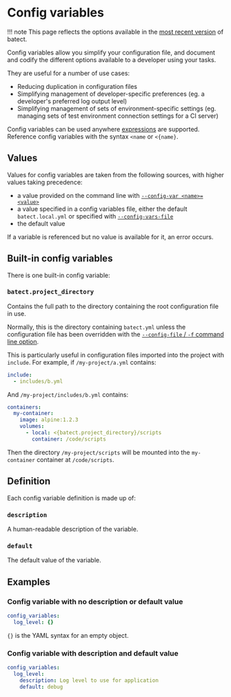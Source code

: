 # Config variables

!!! note
    This page reflects the options available in the [most recent version](https://github.com/batect/batect/releases/latest)
    of batect.

Config variables allow you simplify your configuration file, and document and codify the different options available to a developer using your tasks.

They are useful for a number of use cases:

* Reducing duplication in configuration files
* Simplifying management of developer-specific preferences (eg. a developer's preferred log output level)
* Simplifying management of sets of environment-specific settings (eg. managing sets of test environment connection settings for a CI server)

Config variables can be used anywhere [expressions](Overview.md#expressions) are supported. Reference config variables with the syntax `<name` or `<{name}`.

## Values

Values for config variables are taken from the following sources, with higher values taking precedence:

* a value provided on the command line with [`--config-var <name>=<value>`](../CLIReference.md#set-a-config-variable-config-var)
* a value specified in a config variables file, either the default `batect.local.yml` or specified with [`--config-vars-file`](../CLIReference.md#set-config-variables-from-a-file-config-vars-file)
* the default value

If a variable is referenced but no value is available for it, an error occurs.

## Built-in config variables

There is one built-in config variable:

### `batect.project_directory`
Contains the full path to the directory containing the root configuration file in use.

Normally, this is the directory containing `batect.yml` unless the configuration file has been overridden with the
[`--config-file` / `-f` command line option](../CLIReference.md#use-a-non-standard-configuration-file-name-config-file-or-f).

This is particularly useful in configuration files imported into the project with `include`. For example, if `/my-project/a.yml` contains:

```yaml
include:
  - includes/b.yml
```

And `/my-project/includes/b.yml` contains:

```yaml
containers:
  my-container:
    image: alpine:1.2.3
    volumes:
      - local: <{batect.project_directory}/scripts
        container: /code/scripts
```

Then the directory `/my-project/scripts` will be mounted into the `my-container` container at `/code/scripts`.

## Definition

Each config variable definition is made up of:

### `description`

A human-readable description of the variable.

### `default`

The default value of the variable.

## Examples

### Config variable with no description or default value

```yaml
config_variables:
  log_level: {}
```

`{}` is the YAML syntax for an empty object.

### Config variable with description and default value

```yaml
config_variables:
  log_level:
    description: Log level to use for application
    default: debug
```
